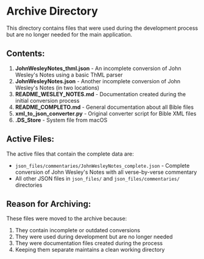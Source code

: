 # Archive Directory

This directory contains files that were used during the development process but are no longer needed for the main application.

## Contents:

1. **JohnWesleyNotes_thml.json** - An incomplete conversion of John Wesley's Notes using a basic ThML parser
2. **JohnWesleyNotes.json** - Another incomplete conversion of John Wesley's Notes (in two locations)
3. **README_WESLEY_NOTES.md** - Documentation created during the initial conversion process
4. **README_COMPLETO.md** - General documentation about all Bible files
5. **xml_to_json_converter.py** - Original converter script for Bible XML files
6. **.DS_Store** - System file from macOS

## Active Files:

The active files that contain the complete data are:
- `json_files/commentaries/JohnWesleyNotes_complete.json` - Complete conversion of John Wesley's Notes with all verse-by-verse commentary
- All other JSON files in `json_files/` and `json_files/commentaries/` directories

## Reason for Archiving:

These files were moved to the archive because:
1. They contain incomplete or outdated conversions
2. They were used during development but are no longer needed
3. They were documentation files created during the process
4. Keeping them separate maintains a clean working directory